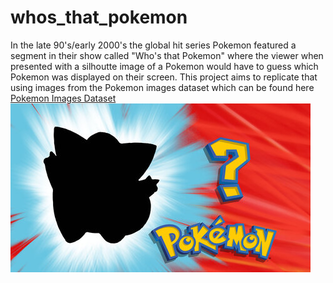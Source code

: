 # whos_that_pokemon
In the late 90's/early 2000's the global hit series Pokemon featured a segment in their show called "Who's that Pokemon" where the viewer when presented with a silhoutte image of a Pokemon would have to guess which Pokemon was displayed on their screen. This project aims to replicate that using images from the Pokemon images dataset which can be found here
[Pokemon Images Dataset](https://www.kaggle.com/kvpratama/pokemon-images-dataset)
![Pokemon Silhouette](https://github.com/JayJJamesJr/whos_that_pokemon/blob/main/pokemon_silhouette.jpg)
